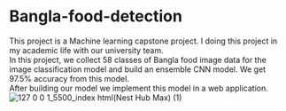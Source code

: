 # Bangla-food-detection
This project is a Machine learning capstone project. I doing this project in my academic life with our university team.<br>
In this project, we collect 58 classes of Bangla food image data for the image classification model and build an ensemble CNN model. We get 97.5% accuracy from this model.<br>
After building our model we implement this model in a web application.<br>
![127 0 0 1_5500_index html(Nest Hub Max) (1)](https://github.com/Amritto01bb/Bangla-food-detection/assets/96563062/07764169-f805-43f0-8095-4079586fef9e)
